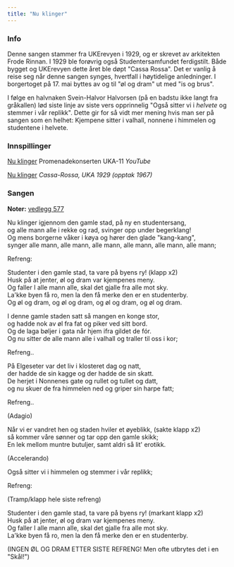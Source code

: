 ```yaml
---
title: "Nu klinger"
---
```


### **Info**

Denne sangen stammer fra UKErevyen i 1929, og er skrevet av arkitekten Frode Rinnan. I 1929 ble forøvrig også Studentersamfundet ferdigstilt. Både bygget og UKErevyen dette året ble døpt "Cassa Rossa". Det er vanlig å reise seg når denne sangen synges, hvertfall i høytidelige anledninger. I borgertoget på 17. mai byttes av og til "øl og dram" ut med "is og brus".

I følge en halvnaken Svein-Halvor Halvorsen (på en badstu ikke langt fra gråkallen) lød siste linje av siste vers opprinnelig "Også sitter vi i _helvete_ og stemmer i vår replikk". Dette gir for så vidt mer mening hvis man ser på sangen som en helhet: Kjempene sitter i valhall, nonnene i himmelen og studentene i helvete.

### **Innspillinger**

[Nu klinger](http://www.youtube.com/watch?v=GPsN9lZqRdE) Promenadekonserten UKA-11 _YouTube_

[Nu klinger](http://skrift.no/sit/index.asp?lyd=Nu%20klinger) _Cassa-Rossa, UKA 1929 (opptak 1967)_ 

### **Sangen**

**Noter:** [vedlegg 577](/attachments/577-Nu_klinger_igjennem_den_gamle_stad.pdf)

Nu klinger igjennom den gamle stad, på ny en studentersang,  
og alle mann alle i rekke og rad, svinger opp under begerklang!  
Og mens borgerne våker i køya og hører den glade "kang-kang",  
synger alle mann, alle mann, alle mann, alle mann, alle mann, alle mann;

Refreng:

Studenter i den gamle stad, ta vare på byens ry! (klapp x2)  
Husk på at jenter, øl og dram var kjempenes meny.  
Og faller I alle mann alle, skal det gjalle fra alle mot sky.  
La'kke byen få ro, men la den få merke den er en studenterby.  
Og øl og dram, og øl og dram, og øl og dram, og øl og dram.

I denne gamle staden satt så mangen en konge stor,  
og hadde nok av øl fra fat og piker ved sitt bord.  
Og de laga bøljer i gata når hjem ifra gildet de fór.  
Og nu sitter de alle mann alle i valhall og traller til oss i kor;

Refreng..

På Elgeseter var det liv i klosteret dag og natt,  
der hadde de sin kagge og der hadde de sin skatt.  
De herjet i Nonnenes gate og rullet og tullet og datt,  
og nu skuer de fra himmelen ned og griper sin harpe fatt;

Refreng..

(Adagio)

Når vi er vandret hen og staden hviler et øyeblikk, (sakte klapp x2)  
så kommer våre sønner og tar opp den gamle skikk;  
En lek mellom muntre butuljer, samt aldri så lit' erotikk. 

(Accelerando)

Også sitter vi i himmelen og stemmer i vår replikk;

Refreng:

(Tramp/klapp hele siste refreng)

Studenter i den gamle stad, ta vare på byens ry! (markant klapp x2)  
Husk på at jenter, øl og dram var kjempenes meny.  
Og faller I alle mann alle, skal det gjalle fra alle mot sky.  
La'kke byen få ro, men la den få merke den er en studenterby.

(INGEN ØL OG DRAM ETTER SISTE REFRENG! Men ofte utbrytes det i en "Skål!")
